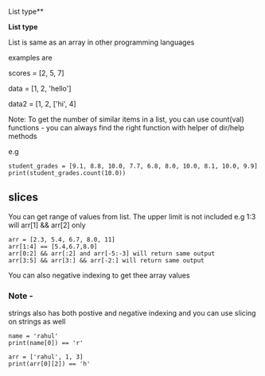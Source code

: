 List type**

**List type**

List is same as an array in other programming languages

examples are

scores = [2, 5, 7]

data = [1, 2, 'hello']

data2 = [1, 2, ['hi', 4]

Note: To get the number of similar items in a list, you can use count(val) functions - you can always find the right function with helper of dir/help methods

e.g

```
student_grades = [9.1, 8.8, 10.0, 7.7, 6.8, 8.0, 10.0, 8.1, 10.0, 9.9]
print(student_grades.count(10.0))
```

## slices

You can get range of values from list. The upper limit is not included 
e.g 1:3 will arr[1] && arr[2] only

```
arr = [2.3, 5.4, 6.7, 8.0, 11]
arr[1:4] == [5.4,6.7,8.0]
arr[0:2] && arr[:2] and arr[-5:-3] will return same output
arr[3:5] && arr[3:] && arr[-2:] will return same output
```

You can also negative indexing to get thee array values

### Note - 
strings also has both postive and negative indexing and you can use slicing on strings as well

```
name = 'rahul'
print(name[0]) == 'r'

arr = ['rahul', 1, 3]
print(arr[0][2]) == 'h'
```